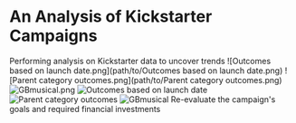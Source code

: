 # An Analysis of Kickstarter Campaigns
Performing analysis on Kickstarter data to uncover trends
![Outcomes based on launch date.png](path/to/Outcomes based on launch date.png)
![Parent category outcomes.png](path/to/Parent category outcomes.png)
![GBmusical.png](path/to/GBmusical.png)
![Outcomes based on launch date](https://user-images.githubusercontent.com/101888519/167957491-dcc0d69d-8373-46a1-9fad-c4fbc03a0843.png)
![Parent category outcomes](https://user-images.githubusercontent.com/101888519/167957638-c4eb9bc0-1159-47fd-8960-4bf72ea3752d.png)
![GBmusical](https://user-images.githubusercontent.com/101888519/167957664-b14f4704-2c5d-4f54-87ae-56f4adbf5630.png)
Re-evaluate the campaign's goals and required financial investments
